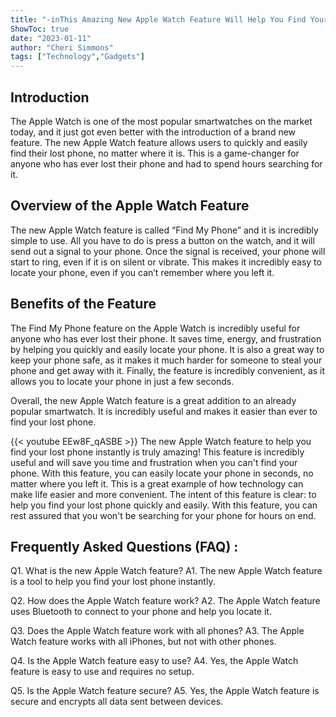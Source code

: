 ```yaml
---
title: "-inThis Amazing New Apple Watch Feature Will Help You Find Your Lost Phone Instantly!"
ShowToc: true 
date: "2023-01-11"
author: "Cheri Simmons" 
tags: ["Technology","Gadgets"]
---
```

## Introduction

The Apple Watch is one of the most popular smartwatches on the market today, and it just got even better with the introduction of a brand new feature. The new Apple Watch feature allows users to quickly and easily find their lost phone, no matter where it is. This is a game-changer for anyone who has ever lost their phone and had to spend hours searching for it.

## Overview of the Apple Watch Feature

The new Apple Watch feature is called “Find My Phone” and it is incredibly simple to use. All you have to do is press a button on the watch, and it will send out a signal to your phone. Once the signal is received, your phone will start to ring, even if it is on silent or vibrate. This makes it incredibly easy to locate your phone, even if you can’t remember where you left it.

## Benefits of the Feature

The Find My Phone feature on the Apple Watch is incredibly useful for anyone who has ever lost their phone. It saves time, energy, and frustration by helping you quickly and easily locate your phone. It is also a great way to keep your phone safe, as it makes it much harder for someone to steal your phone and get away with it. Finally, the feature is incredibly convenient, as it allows you to locate your phone in just a few seconds. 

Overall, the new Apple Watch feature is a great addition to an already popular smartwatch. It is incredibly useful and makes it easier than ever to find your lost phone.

{{< youtube EEw8F_qASBE >}} 
The new Apple Watch feature to help you find your lost phone instantly is truly amazing! This feature is incredibly useful and will save you time and frustration when you can't find your phone. With this feature, you can easily locate your phone in seconds, no matter where you left it. This is a great example of how technology can make life easier and more convenient. The intent of this feature is clear: to help you find your lost phone quickly and easily. With this feature, you can rest assured that you won't be searching for your phone for hours on end.

## Frequently Asked Questions (FAQ) :
Q1. What is the new Apple Watch feature?
A1. The new Apple Watch feature is a tool to help you find your lost phone instantly.

Q2. How does the Apple Watch feature work?
A2. The Apple Watch feature uses Bluetooth to connect to your phone and help you locate it.

Q3. Does the Apple Watch feature work with all phones?
A3. The Apple Watch feature works with all iPhones, but not with other phones.

Q4. Is the Apple Watch feature easy to use?
A4. Yes, the Apple Watch feature is easy to use and requires no setup.

Q5. Is the Apple Watch feature secure?
A5. Yes, the Apple Watch feature is secure and encrypts all data sent between devices.


